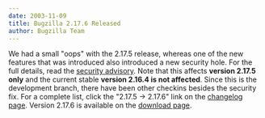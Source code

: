 ```yaml
---
date: 2003-11-09
title: Bugzilla 2.17.6 Released
author: Bugzilla Team
---
```


We had a small "oops" with the 2.17.5 release, whereas one of the new features that was introduced also introduced a new security hole. For the full details, read the [security advisory](/security/2.17.5/). Note that this affects **version 2.17.5 only** and the current stable **version 2.16.4 is not affected**. Since this is the development branch, there have been other checkins besides the security fix. For a complete list, click the "2.17.5 → 2.17.6" link on the [changelog page](https://github.com/bugzilla/bugzilla/compare/2.18). Version 2.17.6 is available on the [download page](/download/#devel).

